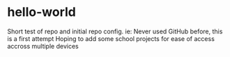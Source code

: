 # hello-world
Short test of repo and initial repo config. ie: Never used GitHub before, this is a first attempt
Hoping to add some school projects for ease of access accross multiple devices
